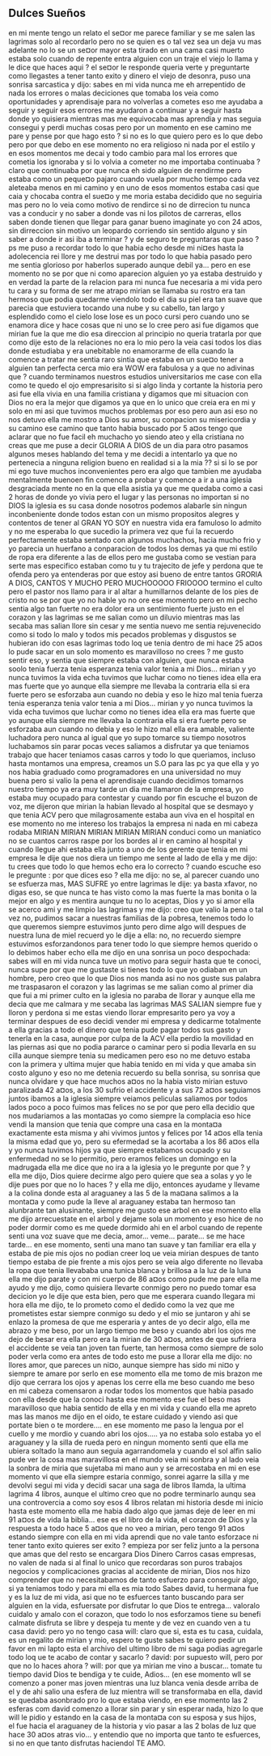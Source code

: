 ## Dulces Sueños



en mi mente tengo un relato 
el se¤or me parece familiar y se me salen las lagrimas solo al recordarlo
pero no se quien es
o tal vez sea un deja vu mas adelante
no lo se
un se¤or mayor esta tirado en una cama casi muerto
estaba solo
cuando de repente entra alguien con un traje
el viejo lo llama y le dice
que haces aqui ?
el se¤or le responde
queria verte y preguntarte como llegastes a tener tanto exito y dinero
el viejo de desonra, puso una sonrisa sarcastica y dijo:
sabes en mi vida nunca me eh arrepentido de nada
los errores o malas deciciones que tomaba los veia como oportunidades y aprendisaje para no volverlas a cometes
eso me ayudaba a seguir y seguir
esos errores me ayudaron a continuar y a seguir hasta donde yo quisiera
mientras mas me equivocaba mas aprendia y mas seguia
consegui y perdi muchas cosas
pero por un momento en ese camino
me pare y pense por que hago esto ?
si no es lo que quiero
pero es lo que debo
pero por que debo
en ese momento no era religioso ni nada por el estilo
y en esos momentos me decai
y todo cambio para mal
los errores que cometia los ignoraba y si lo volvia a cometer no me importaba
continuaba ? claro que continuaba por que nunca eh sido alguien de rendirme
pero estaba como un peque¤o pajaro cuando vuela por mucho tiempo
cada vez aleteaba menos en mi camino
y en uno de esos momentos estaba casi que caia y chocaba contra el sue¤o y me moria
estaba decidido que no seguiria mas
pero no lo veia como motivo de rendirce si no de dirrecion
tu nunca vas a conducir y no saber a donde vas
ni los pilotos de carreras, ellos saben donde tienen que llegar para ganar
bueno imaginate yo
con 24 a¤os, sin dirreccion
sin motivo
un leopardo corriendo sin sentido alguno y sin saber a donde ir
asi iba a terminar ?
y de seguro te preguntaras que paso ?
ps me puso a recordar todo lo que habia echo
desde mi ni¤es hasta la adolecencia
rei llore y me destrui mas por todo lo que habia pasado
pero me sentia glorioso por haberlos superado
aunque debil ya...
pero en ese momento no se por que ni como aparecion alguien
yo ya estaba destruido y en verdad la parte de la relacion para mi nunca fue necesaria a mi vida
pero tu cara y su forma de ser me atrapo
mirian se llamaba
su rostro era tan hermoso que podia quedarme viendolo todo el dia
su piel era tan suave que parecia que estuviera tocando una nube
y su cabello, tan largo y esplendido como el cielo
lose lose es un poco cursi pero cuando uno se enamora dice y hace cosas que ni uno se lo cree
pero asi fue
digamos que mirian fue la que me dio esa direccion
al principio no queria tratarla por que como dije esto de la relaciones no era lo mio
pero la veia casi todos los dias donde estudiaba 
y era unebitable no enamorarme de ella
cuando la comence a tratar me sentia raro
sintia que estaba en un sue¤o
tener a alguien tan perfecta cerca mio era WOW
era fabulosa
y a que no adivinas que ?
cuando terminamos nuestros estudios universitarios me case con ella como te quedo el ojo empresarisito
si si algo linda y cortante la historia pero asi fue
ella vivia en una familia cristiana
y digamos que mi situacion con Dios no era la mejor que digamos
ya que en lo unico que creia era en mi y solo en mi asi que tuvimos muchos problemas por eso
pero aun asi eso no nos detuvo 
ella me mostro a Dios
su amor, su conpacion su misericordia y su camino
ese camino que tanto habia buscado por 5 a¤os
tengo que aclarar que no fue facil eh muchacho
yo siendo ateo y ella cristiana no creas que me puse a decir GLORIA A DIOS de un dia para otro
pasamos algunos meses hablando del tema
y me decidi a intentarlo ya que no pertenecia a ninguna religion
bueno en realidad si
a la mia ??
si si lo se por mi ego tuve muchos inconvenientes pero era algo que tambien me ayudaba mentalmente
buenoen fin
comence a probar y comence a ir a una iglesia
desgraciada mente no en la que ella asistia ya que me quedaba como a casi 2 horas de donde yo vivia
pero el lugar y las personas no importan si no  DIOS
la iglesia es su casa donde nosotros podemos alabarle sin ningun inconbeniente
donde todos estan con un mismo propositos alegres y contentos de tener al GRAN YO SOY en nuestra vida
era famuloso lo admito
y no me esperaba lo que sucedio la primera vez que fui
la recuerdo perfectamente
estaba sentado con algunos muchachos, hacia mucho frio y yo parecia un huerfano a conparacion de todos los demas 
ya que mi estilo de ropa era diferente a las de ellos pero me gustaba como se vestian
para serte mas especifico estaban como tu y tu trajecito de jefe
y perdona que te ofenda pero ya entenderas por que estoy asi
bueno de entre tantos GRORIA A DIOS, CANTOS Y MUCHO PERO MUCHOOOOO FRIOOOO
termino el culto
pero el pastor nos llamo para ir al altar a humillarnos delante de los pies de cristo
no se por que
yo no hable
yo no ore ese momento
pero en mi pecho sentia algo tan fuerte 
no era dolor era un sentimiento fuerte justo en el corazon
y las lagrimas se me salian como un diluvio
mientras mas las secaba mas salian
llore sin cesar
y me sentia nuevo
me sentia rejuvenecido
como si todo lo malo y todos mis pecados problemas y disgustos se hubieran ido con esas lagrimas
todo loq ue tenia dentro de mi hace 25 a¤os lo pude sacar en un solo momento
es maravilloso no crees ?
me gusto sentir eso, y sentia que siempre estaba con alguien, que nunca estaba soolo
tenia fuerza
tenia esperanza
tenia valor
tenia a mi Dios...
mirian y yo nunca tuvimos la vida echa
tuvimos que luchar como no tienes idea
ella era mas fuerte que yo
aunque ella siempre me llevaba la contraria
ella si era fuerte
pero se esforzaba aun cuando no debia y eso le hizo mal
tenia fuerza
tenia esperanza
tenia valor
tenia a mi Dios...
mirian y yo nunca tuvimos la vida echa
tuvimos que luchar como no tienes idea
ella era mas fuerte que yo
aunque ella siempre me llevaba la contraria
ella si era fuerte
pero se esforzaba aun cuando no debia y eso le hizo mal
ella era amable, valiente luchadora pero nunca al igual que yo supo tomarce su tiempo
nosotros luchabamos sin parar
pocas veces saliamos a disfrutar ya que teniamos trabajo que hacer
teniamos casas carros y todo lo que queriamos, incluso hasta montamos una empresa, creamos un S.O para las pc ya que ella y yo nos habia graduado como programadores en una universidad no muy buena pero si valio la pena el aprendisaje
cuando decidimos tomarnos nuestro tiempo ya era muy tarde
un dia me llamaron de la empresa, yo estaba muy ocupado para contestar y cuando por fin escuche el buzon de voz, me dijeron que mirian la habian llevado al hospital que se desmayo y que tenia ACV pero que milagrosamente estaba aun viva en el hospital
en ese momento no me intereso los trabajos la empresa ni nada
en mi cabeza rodaba MIRIAN MIRIAN MIRIAN MIRIAN MIRIAN
conduci como un maniatico no se cuantos carros raspe por los bordes al ir en camino al hospital y cuando llegue ahi estaba ella
junto a uno de los gerente que tenia en mi empresa
le dije que nos diera un tiempo 
me sente al lado de ella y me dijo: tu crees que todo lo que hemos echo era lo correcto ?
cuando escuche eso le pregunte : por que dices eso ?
ella me dijo: no se, al parecer cuando uno se esfuerza mas, MAS SUFRE
yo entre lagrimas le dije: ya basta xfavor, no digas eso, se que nunca te has visto como la mas fuerte la mas bonita o la mejor en algo y es mentira aunque tu no lo aceptas, Dios y yo si amor
ella se acerco ami y me limpio las lagrimas y me dijo: creo que valio la pena o tal vez no, pudimos sacar a nuestras familias de la pobresa, tenemos todo lo que queremos siempre estuvimos junto pero dime algo  will despues de nuestra luna de miel recuerd
yo le dije a ella: no, no recuerdo siempre estuvimos esforzandonos para tener todo lo que siempre hemos querido o lo debimos haber echo
ella me dijo en una sonrisa un poco despochada: sabes will en mi vida nunca tuve un motivo para seguir hasta que te conoci, nunca supe por que me gustaste si tienes todo lo que yo odiaban en un hombre, pero creo que lo que Dios nos manda asi no nos guste
sus palabra me traspasaron el corazon y las lagrimas se me salian como al primer dia que fui a mi primer culto en la iglesia
no paraba de llorar
y aunque ella me decia que me calmara y me secaba las lagrimas
MAS SALIAN
siempre fue y lloron y perdona si me estas viendo llorar empresarito pero ya voy a terminar
despues de eso decidi vender mi empresa y dedicarme totalmente a ella
gracias a todo el dinero que tenia pude pagar todos sus gasto y tenerla en la casa, aunque por culpa de la ACV ella perdio la movilidad en las piernas asi que no podia pararce o caminar pero si podia llevarla en su cilla aunque siempre tenia su medicamen
pero eso no me detuvo
estaba con la primera y ultima mujer que habia tenido en mi vida y que amaba sin costo alguno
y eso no me detenia
recuerdo su bella sonrisa, su sonrisa que nunca olvidare y que hace muchos a¤os no la habia visto
mirian estuvo paralizada 42 a¤os, a los 30 sufrio el accidente
y a sus 72 a¤os seguiamos juntos
ibamos a la iglesia siempre
veiamos peliculas
saliamos por todos lados
poco a poco fuimos mas felices
no se por que pero ella decidio que nos mudariamos a las monta¤as
yo como siempre la complacia eso hice
vendi la mansion que tenia que compre una casa en la monta¤a
exactamente esta misma
y ahi vivimos juntos y felices por 14 a¤os
ella tenia la misma edad que yo, pero su efermedad se la acortaba
a los 86 a¤os ella y yo nunca tuvimos hijos ya que siempre estabamos ocupado y su enfermedad no se lo permitio, pero eramos felices
un domingo en la madrugada ella me dice que no ira a la iglesia
yo le pregunte por que ?
y ella me dijo, Dios quiere decirme algo pero quiere que sea a solas
y yo le dije pues por que no lo haces ?
y ella me dijo, entonces ayudame y llevame a la colina donde esta al araguaney
a las 5 de la ma¤ana salimos a la monta¤a y como pude la lleve al araguaney
estaba tan hermoso tan alunbrante tan alusinante, siempre me gusto ese arbol
en ese momento ella me dijo
arrecuestate en el arbol y dejame sola un momento
y eso hice
de no poder dormir como es me quede dormido ahi en el arbol
cuando de repente senti una voz suave que me decia, amor... veme... parate... se me hace tarde...
en ese momento, senti una mano tan suave y tan familiar
era ella
y estaba de pie
mis ojos no podian creer loq ue veia
mirian despues de tanto tiempo estaba de pie frente a mis ojos
pero se veia algo diferente
no llevaba la ropa que tenia
llevababa una tunica blanca y brillosa a la luz de la luna
ella me dijo parate
y con mi cuerpo de 86 a¤os como pude me pare
ella me ayudo y me dijo, como quisiera llevarte conmigo pero no puedo tomar esa decicion
yo le dije que esta bien, pero que me esperara cuando llegara mi hora
ella me dijo, te lo prometo como el dedido como la vez que me prometistes estar siempre conmigo
su dedo y el mio se juntaron y ahi se enlazo la promesa de que me esperaria
y antes de yo decir algo, ella me abrazo y me beso, por un largo tiempo me beso y cuando abri los ojos me dejo de besar era ella pero era la mirian de 30 a¤os, antes de que sufriera el accidente
se veia tan joven tan fuerte, tan hermosa como siempre
de solo poder verla como era antes de todo esto me puse a llorar
ella me dijo: no llores amor, que pareces un ni¤o, aunque siempre has sido mi ni¤o y siempre te amare por serlo
en ese momento ella me tomo de mis brazon me dijo que cerrara los ojos y apenas los cerre ella me beso
cuando me beso en mi cabeza comensaron a rodar todos los momentos que habia pasado con ella
desde que la conoci hasta ese momento
ese fue el beso mas maravilloso que habia sentido de ella y en mi vida
y cuando ella me apreto mas las manos me dijo en el oido, te estare cuidado y viendo asi que portate bien o te mordere.... en ese momento me paso la lengua por el cuello y me mordio y cuando abri los ojos..... ya no estaba
solo estaba yo el araguaney y la silla de rueda
pero en ningun momento senti que ella me ubiera soltado la mano
aun seguia agarrandomela 
y cuando el sol alfin salio pude ver la cosa mas maravillosa en el mundo
veia mi sonbra y al lado veia la sonbra de miria que sujetaba mi mano aun y se arrecostaba en mi
en ese momento vi que ella siempre estaria conmigo, sonrei agarre la silla y me devolvi
segui mi vida y decidi sacar una saga de libros llamda, la ultima lagrima
4 libros, aunque el ultimo creo que no podre terminarlo
aunqu sea una controvercia a como soy
esos 4 libros relatan mi historia
desde mi inicio hasta este momento
ella me habia dado algo que jamas deje de leer en mi 91 a¤os de vida
la biblia...
ese es el libro de la vida, el corazon de Dios y la respuesta a todo
hace 5 a¤os que no veo a mirian, pero tengo 91 a¤os estando siempre con ella
en mi vida aprendi que no vale tanto esforzace ni tener tanto exito
quieres ser exito ? empieza por ser feliz junto a la persona que amas que del resto se encargara Dios
Dinero Carros casas empresas, no valen de nada si al final lo unico que recordaras son puros trabajos negocios y complicaciones
gracias al accidente de mirian, Dios nos hizo comprender que no necesitabamos de tanto esfuerzo para conseguir algo, si ya teniamos todo y para mi ella es mia todo
Sabes david, tu hermana fue y es la luz de mi vida, asi que no te esfuerces tanto buscando para ser alguien en la vida, esfuersate por disfrutar lo que Dios te entrega... valoralo cuidalo y amalo con el corazon, que todo lo nos esforzamos tiene su benefi
calmate disfruta se libre y despeja tu mente y de vez en cuando ven a tu casa
david: pero yo no tengo casa
will: claro que si, esta es tu casa, cuidala, es un regalito de mirian y mio, espero te guste
sabes te quiero pedir un favor
en mi lapto esta el archivo del ultimo libro de mi saga
podias agregarle todo loq ue te acabo de contar y sacarlo ?
david: por supuesto will, pero por que no lo haces ahora ?
will: por que ya mirian me vino a buscar... tomate tu tiempo david Dios te bendiga y te cuide, Adios...
(en ese momento wll se comenzo a poner mas joven mientras una luz blanca venia desde arriba de el y de ahi salio una esfera de luz mientra will se transformaba en ella, david se quedaba asonbrado pro lo que estaba viendo, en ese momento las 2 esferas com
david comenzo a llorar sin parar y sin esperar nada, hizo lo que will le pidio
y estando en la casa de la monta¤a con su esposa y sus hijos, el fue hacia el araguaney de la historia y vio pasar a las 2 bolas de luz que hace 30 a¤os atras vio... y entendio que no importa que tanto te esfuerces, si no en que tanto disfrutas haciendol
TE AMO.
